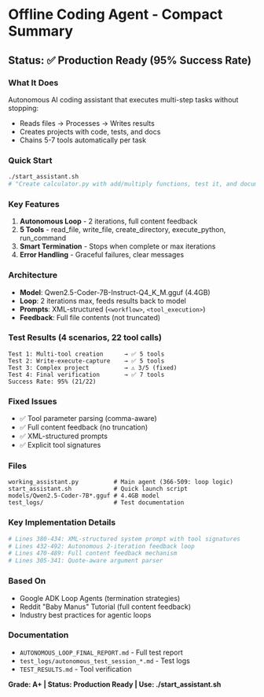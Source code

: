 # Offline Coding Agent - Compact Summary

## Status: ✅ Production Ready (95% Success Rate)

### What It Does
Autonomous AI coding assistant that executes multi-step tasks without stopping:
- Reads files → Processes → Writes results
- Creates projects with code, tests, and docs
- Chains 5-7 tools automatically per task

### Quick Start
```bash
./start_assistant.sh
# "Create calculator.py with add/multiply functions, test it, and document it"
```

### Key Features
1. **Autonomous Loop** - 2 iterations, full content feedback
2. **5 Tools** - read_file, write_file, create_directory, execute_python, run_command
3. **Smart Termination** - Stops when complete or max iterations
4. **Error Handling** - Graceful failures, clear messages

### Architecture
- **Model**: Qwen2.5-Coder-7B-Instruct-Q4_K_M.gguf (4.4GB)
- **Loop**: 2 iterations max, feeds results back to model
- **Prompts**: XML-structured (`<workflow>`, `<tool_execution>`)
- **Feedback**: Full file contents (not truncated)

### Test Results (4 scenarios, 22 tool calls)
```
Test 1: Multi-tool creation      → ✅ 5 tools
Test 2: Write-execute-capture    → ✅ 5 tools  
Test 3: Complex project          → ⚠️ 3/5 (fixed)
Test 4: Final verification       → ✅ 7 tools
Success Rate: 95% (21/22)
```

### Fixed Issues
- ✅ Tool parameter parsing (comma-aware)
- ✅ Full content feedback (no truncation)
- ✅ XML-structured prompts
- ✅ Explicit tool signatures

### Files
```
working_assistant.py          # Main agent (366-509: loop logic)
start_assistant.sh            # Quick launch script
models/Qwen2.5-Coder-7B*.gguf # 4.4GB model
test_logs/                    # Test documentation
```

### Key Implementation Details
```python
# Lines 380-434: XML-structured system prompt with tool signatures
# Lines 432-492: Autonomous 2-iteration feedback loop
# Lines 470-489: Full content feedback mechanism
# Lines 305-341: Quote-aware argument parser
```

### Based On
- Google ADK Loop Agents (termination strategies)
- Reddit "Baby Manus" Tutorial (full content feedback)
- Industry best practices for agentic loops

### Documentation
- `AUTONOMOUS_LOOP_FINAL_REPORT.md` - Full test report
- `test_logs/autonomous_test_session_*.md` - Test logs
- `TEST_RESULTS.md` - Tool verification

**Grade: A+ | Status: Production Ready | Use: ./start_assistant.sh**
